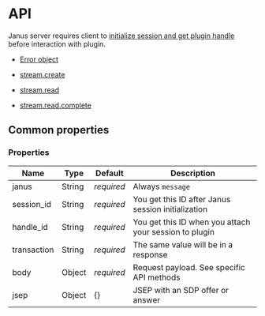 # API

Janus server requires client to [initialize session and get plugin handle](https://janus.conf.meetecho.com/docs/rest.html)
before interaction with plugin.

- [Error object](./api.error.md)

- [stream.create](./api.stream.create.md)
- [stream.read](./api.stream.read.md)
- [stream.read.complete](./api.stream.read.complete.md)


## Common properties

### Properties

Name        | Type   | Default    | Description
----------- | ------ | ---------- | -----------
janus       | String | _required_ | Always `message`
session_id  | String | _required_ | You get this ID after Janus session initialization
handle_id   | String | _required_ | You get this ID when you attach your session to plugin
transaction | String | _required_ | The same value will be in a response
body        | Object | _required_ | Request payload. See specific API methods
jsep        | Object | {}         | JSEP with an SDP offer or answer
